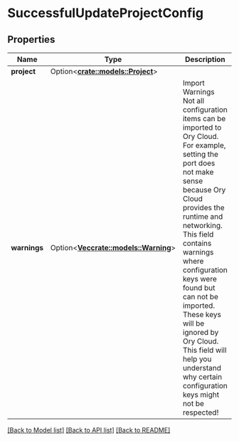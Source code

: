 # SuccessfulUpdateProjectConfig

## Properties

Name | Type | Description | Notes
------------ | ------------- | ------------- | -------------
**project** | Option<[**crate::models::Project**](project.md)> |  | [optional]
**warnings** | Option<[**Vec<crate::models::Warning>**](Warning.md)> | Import Warnings  Not all configuration items can be imported to Ory Cloud. For example, setting the port does not make sense because Ory Cloud provides the runtime and networking.  This field contains warnings where configuration keys were found but can not be imported. These keys will be ignored by Ory Cloud. This field will help you understand why certain configuration keys might not be respected! | [optional]

[[Back to Model list]](../README.md#documentation-for-models) [[Back to API list]](../README.md#documentation-for-api-endpoints) [[Back to README]](../README.md)


